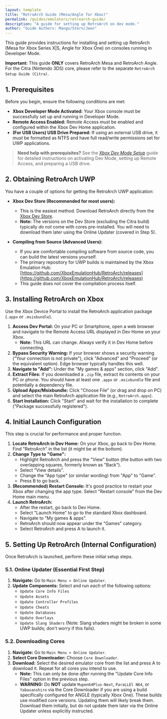 ```yaml
---
layout: template
title: "RetroArch Guide (Mesa/Angle for Xbox)"
permalink: /guides/emulators/retroarch-guide/
description: "A guide for setting up RetroArch on dev mode."
author: "Guide Authors: Mango/Stern/Jeen"
---
```


This guide provides instructions for installing and setting up RetroArch (Mesa for Xbox Series X|S, Angle for Xbox One) on consoles running in Developer Mode.

**Important:** This guide **ONLY** covers RetroArch Mesa and RetroArch Angle. For the Citra (Nintendo 3DS) core, please refer to the separate `RetroArch Setup Guide (Citra)`.

## 1. Prerequisites

Before you begin, ensure the following conditions are met:

*   **Xbox Developer Mode Activated:** Your Xbox console must be successfully set up and running in Developer Mode.
*   **Remote Access Enabled:** Remote Access must be enabled and configured within the Xbox Dev Home application.
*   **(For USB Users) USB Drive Prepared:** If using an external USB drive, it *must* be formatted as NTFS and have full read/write permissions set for UWP applications.

> **Need help with prerequisites?** See the [_Xbox Dev Mode Setup_](https://wiki.xboxdev.store/en/DevModeSetup) guide for detailed instructions on activating Dev Mode, setting up Remote Access, and preparing a USB drive.

## 2. Obtaining RetroArch UWP

You have a couple of options for getting the RetroArch UWP application:

*   **Xbox Dev Store (Recommended for most users):**
    *   This is the easiest method. Download RetroArch directly from the [Xbox Dev Store](https://xbdev.store/).
    *   **Note:** The versions on the Dev Store (excluding the Citra build) typically *do not* come with cores pre-installed. You will need to download them later using the Online Updater (covered in Step 5).

*   **Compiling from Source (Advanced Users):**
    *   If you are comfortable compiling software from source code, you can build the latest versions yourself.
    *   The primary repository for UWP builds is maintained by the Xbox Emulation Hub: [https://github.com/XboxEmulationHub/RetroArch/releases](https://github.com/XboxEmulationHub/RetroArch/releases)
    *   This guide does not cover the compilation process itself.

## 3. Installing RetroArch on Xbox

Use the Xbox Device Portal to install the RetroArch application package (`.appx` or `.msixbundle`).

1.  **Access Dev Portal:** On your PC or Smartphone, open a web browser and navigate to the Remote Access URL displayed in Dev Home on your Xbox.
    *   **Note:** This URL can change. Always verify it in Dev Home before connecting.
2.  **Bypass Security Warning:** If your browser shows a security warning ("Your connection is not private"), click "Advanced" and "Proceed" (or the equivalent option). Edge browser typically handles this well.
3.  **Navigate to "Add":** Under the "My games & apps" section, click "Add".
4.  **Extract Files:** If you downloaded a `.zip` file, extract its contents on your PC or phone. You should have at least one `.appx` or `.msixbundle` file and potentially a dependency file.
5.  **Upload Appx/Msixbundle:** Click "Choose File" (or drag and drop on PC) and select the main RetroArch application file (e.g., `RetroArch.appx`).
6.  **Start Installation:** Click "Start" and wait for the installation to complete ("Package successfully registered").

## 4. Initial Launch Configuration

This step is crucial for performance and proper function.

1.  **Locate RetroArch in Dev Home:** On your Xbox, go back to Dev Home. Find "RetroArch" in the list (it might be at the bottom).
2.  **Change Type to "Game":**
    *   Highlight RetroArch and press the "View" button (the button with two overlapping squares, formerly known as "Back").
    *   Select "View details".
    *   Change the "App type" (or similar wording) from "App" to "Game".
    *   Press B to go back.
3.  **(Recommended) Restart Console:** It's good practice to restart your Xbox after changing the app type. Select "Restart console" from the Dev Home main menu.
4.  **Launch RetroArch:**
    *   After the restart, go back to Dev Home.
    *   Select "Launch Home" to go to the standard Xbox dashboard.
    *   Navigate to "My games & apps".
    *   RetroArch should now appear under the "Games" category.
    *   Select RetroArch and press A to launch it.

## 5. Setting Up RetroArch (Internal Configuration)

Once RetroArch is launched, perform these initial setup steps.

### 5.1. Online Updater (Essential First Step)

1.  **Navigate:** Go to `Main Menu > Online Updater`.
2.  **Update Components:** Select and run *each* of the following options:
    *   `Update Core Info Files`
    *   `Update Assets`
    *   `Update Controller Profiles`
    *   `Update Cheats`
    *   `Update Databases`
    *   `Update Overlays`
    *   `Update Slang Shaders` (Note: Slang shaders might be broken in some UWP builds; don't worry if this fails).

### 5.2. Downloading Cores

1.  **Navigate:** Go to `Main Menu > Online Updater`.
2.  **Select Core Downloader:** Choose `Core Downloader`.
3.  **Download:** Select the desired emulator core from the list and press A to download it. Repeat for all cores you intend to use.
    *   **Note:** This can only be done *after* running the "Update Core Info Files" option in the previous step.
    *   **WARNING:** Do **NOT** update `Mupen64Plus-Next`, `ParaLLEl N64`, or `Yabasanshiro` via the Core Downloader if you are using a build specifically configured for ANGLE (typically Xbox One). These builds use modified core versions. Updating them will likely break them. Download them initially, but do not update them later via the Online Updater unless explicitly instructed.
